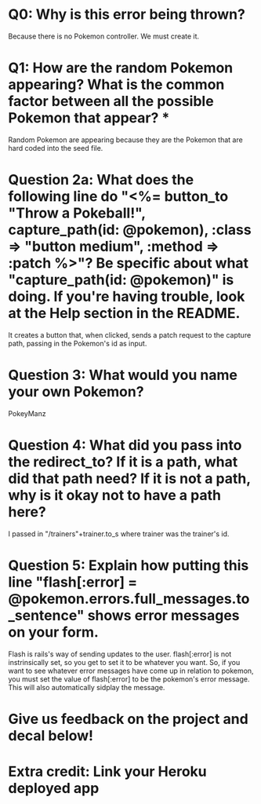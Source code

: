 # Q0: Why is this error being thrown?
Because there is no Pokemon controller. We must create it.

# Q1: How are the random Pokemon appearing? What is the common factor between all the possible Pokemon that appear? *
Random Pokemon are appearing because they are the Pokemon that are hard coded into the seed file.

# Question 2a: What does the following line do "<%= button_to "Throw a Pokeball!", capture_path(id: @pokemon), :class => "button medium", :method => :patch %>"? Be specific about what "capture_path(id: @pokemon)" is doing. If you're having trouble, look at the Help section in the README.
It creates a button that, when clicked, sends a patch request to the capture path, passing in the Pokemon's id as input.  

# Question 3: What would you name your own Pokemon?
PokeyManz

# Question 4: What did you pass into the redirect_to? If it is a path, what did that path need? If it is not a path, why is it okay not to have a path here?
I passed in "/trainers"+trainer.to_s where trainer was the trainer's id. 

# Question 5: Explain how putting this line "flash[:error] = @pokemon.errors.full_messages.to_sentence" shows error messages on your form.
Flash is rails's way of sending updates to the user. flash[:error] is not instrinsically set, so you get to set it to be whatever you want.  So, if you want to see whatever error messages have come up in relation to pokemon, you must set the value of flash[:error] to be the pokemon's error message. This will also automatically sidplay the message.

# Give us feedback on the project and decal below!

# Extra credit: Link your Heroku deployed app
